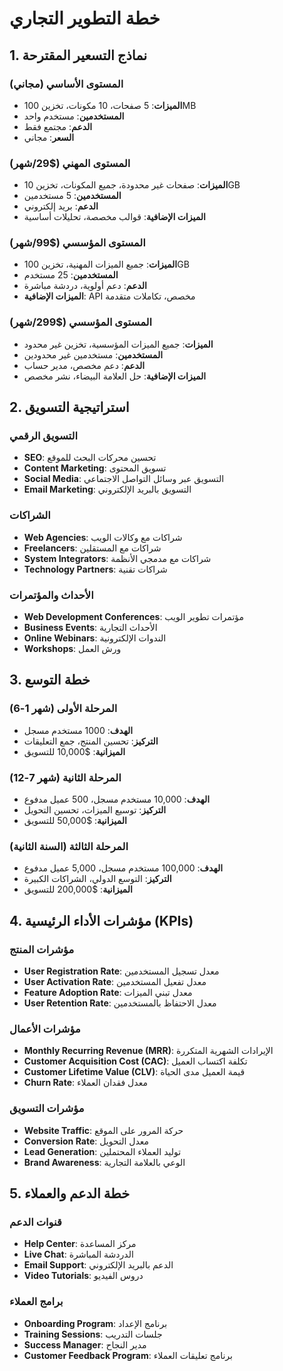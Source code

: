 # خطة التطوير التجاري

## 1. نماذج التسعير المقترحة

### المستوى الأساسي (مجاني)

- **الميزات**: 5 صفحات، 10 مكونات، تخزين 100MB
- **المستخدمين**: مستخدم واحد
- **الدعم**: مجتمع فقط
- **السعر**: مجاني

### المستوى المهني ($29/شهر)

- **الميزات**: صفحات غير محدودة، جميع المكونات، تخزين 10GB
- **المستخدمين**: 5 مستخدمين
- **الدعم**: بريد إلكتروني
- **الميزات الإضافية**: قوالب مخصصة، تحليلات أساسية

### المستوى المؤسسي ($99/شهر)

- **الميزات**: جميع الميزات المهنية، تخزين 100GB
- **المستخدمين**: 25 مستخدم
- **الدعم**: دعم أولوية، دردشة مباشرة
- **الميزات الإضافية**: API مخصص، تكاملات متقدمة

### المستوى المؤسسي ($299/شهر)

- **الميزات**: جميع الميزات المؤسسية، تخزين غير محدود
- **المستخدمين**: مستخدمين غير محدودين
- **الدعم**: دعم مخصص، مدير حساب
- **الميزات الإضافية**: حل العلامة البيضاء، نشر مخصص

## 2. استراتيجية التسويق

### التسويق الرقمي

- **SEO**: تحسين محركات البحث للموقع
- **Content Marketing**: تسويق المحتوى
- **Social Media**: التسويق عبر وسائل التواصل الاجتماعي
- **Email Marketing**: التسويق بالبريد الإلكتروني

### الشراكات

- **Web Agencies**: شراكات مع وكالات الويب
- **Freelancers**: شراكات مع المستقلين
- **System Integrators**: شراكات مع مدمجي الأنظمة
- **Technology Partners**: شراكات تقنية

### الأحداث والمؤتمرات

- **Web Development Conferences**: مؤتمرات تطوير الويب
- **Business Events**: الأحداث التجارية
- **Online Webinars**: الندوات الإلكترونية
- **Workshops**: ورش العمل

## 3. خطة التوسع

### المرحلة الأولى (شهر 1-6)

- **الهدف**: 1000 مستخدم مسجل
- **التركيز**: تحسين المنتج، جمع التعليقات
- **الميزانية**: $10,000 للتسويق

### المرحلة الثانية (شهر 7-12)

- **الهدف**: 10,000 مستخدم مسجل، 500 عميل مدفوع
- **التركيز**: توسيع الميزات، تحسين التحويل
- **الميزانية**: $50,000 للتسويق

### المرحلة الثالثة (السنة الثانية)

- **الهدف**: 100,000 مستخدم مسجل، 5,000 عميل مدفوع
- **التركيز**: التوسع الدولي، الشراكات الكبيرة
- **الميزانية**: $200,000 للتسويق

## 4. مؤشرات الأداء الرئيسية (KPIs)

### مؤشرات المنتج

- **User Registration Rate**: معدل تسجيل المستخدمين
- **User Activation Rate**: معدل تفعيل المستخدمين
- **Feature Adoption Rate**: معدل تبني الميزات
- **User Retention Rate**: معدل الاحتفاظ بالمستخدمين

### مؤشرات الأعمال

- **Monthly Recurring Revenue (MRR)**: الإيرادات الشهرية المتكررة
- **Customer Acquisition Cost (CAC)**: تكلفة اكتساب العميل
- **Customer Lifetime Value (CLV)**: قيمة العميل مدى الحياة
- **Churn Rate**: معدل فقدان العملاء

### مؤشرات التسويق

- **Website Traffic**: حركة المرور على الموقع
- **Conversion Rate**: معدل التحويل
- **Lead Generation**: توليد العملاء المحتملين
- **Brand Awareness**: الوعي بالعلامة التجارية

## 5. خطة الدعم والعملاء

### قنوات الدعم

- **Help Center**: مركز المساعدة
- **Live Chat**: الدردشة المباشرة
- **Email Support**: الدعم بالبريد الإلكتروني
- **Video Tutorials**: دروس الفيديو

### برامج العملاء

- **Onboarding Program**: برنامج الإعداد
- **Training Sessions**: جلسات التدريب
- **Success Manager**: مدير النجاح
- **Customer Feedback Program**: برنامج تعليقات العملاء
